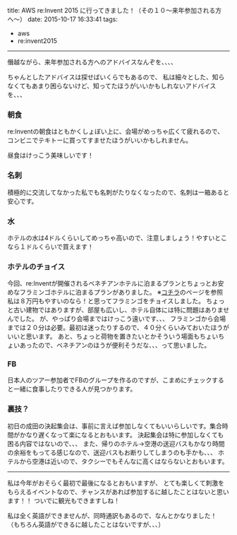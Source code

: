 title: AWS re:Invent 2015 に行ってきました！（その１０〜来年参加される方へ〜）
date: 2015-10-17 16:33:41
tags:
- aws
- re:invent2015
---

僭越ながら、来年参加される方へのアドバイスなんぞを、、、、

<!-- more --> 

ちゃんとしたアドバイスは探せばいくらでもあるので、
私は細々とした、知らなくてもあまり困らないけど、知ってたほうがいいかもしれないアドバイスを、、、

### 朝食
re:Inventの朝食はともかくしょぼい上に、会場がめっちゃ広くて疲れるので、コンビニでテキトーに買ってすませたほうがいいかもしれません。

昼食はけっこう美味しいです！


### 名刺
積極的に交流してなかった私でも名刺がたりなくなったので、名刺は一箱あると安心です。
### 水
ホテルの水は4ドルくらいしてめっちゃ高いので、注意しましょう！やすいとこなら１ドルくらいで買えます！
### ホテルのチョイス
今回、re:Inventが開催されるベネチアンホテルに泊まるプランとちょっとお安めなフラミンゴホテルに泊まるプランがありました。
※[コチラ](http://www.his-j.com/tyo/group/sp_web/amazon/)のページを参照
私は８万円もやすいのなら！と思ってフラミンゴをチョイスしました。
ちょっと古い建物ではありますが、部屋も広いし、ホテル自体には特に問題はありませんでした。
が、やっぱり会場まではけっこう遠いです、、、
フラミンゴから会場までは２０分は必要。最初は迷ったりするので、４０分くらいみておいたほうがいいと思います。
あと、ちょっと荷物を置きたいとかそういう場面もちょいちょいあったので、ベネチアンのほうが便利そうだな、、、って思いました。
### FB
日本人のツアー参加者でFBのグループを作るのですが、こまめにチェックすると一緒に食事したりできる人が見つかります。
### 裏技？
初日の成田の決起集会は、事前に言えば参加しなくてもいいらしいです。集合時間がかなり遅くなって楽になるとおもいます。
決起集会は特に参加しなくても困る内容ではないので、、、
また、帰りのホテル→空港の送迎バスもかなり時間の余裕をもってる感じなので、送迎バスもお断りしてしまうのも手かも、、、
ホテルから空港は近いので、タクシーでもそんなに高くはならないとおもいます。

---

私は今年がおそらく最初で最後になるとおもいますが、
とても楽しくて刺激をもらえるイベントなので、チャンスがあれば参加するに越したことはないと思います！！
ついでに観光もできますしね！

私は全く英語ができませんが、同時通訳もあるので、なんとかなりました！
（もちろん英語ができるに越したことはないですが、、、）
